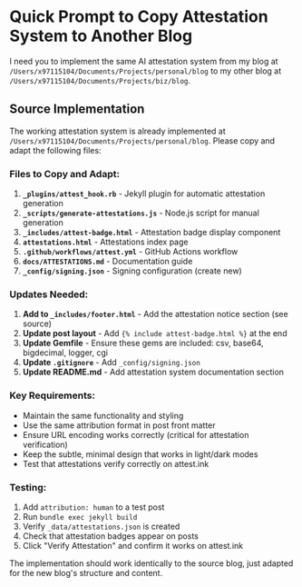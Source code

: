 # Quick Prompt to Copy Attestation System to Another Blog

I need you to implement the same AI attestation system from my blog at `/Users/x97115104/Documents/Projects/personal/blog` to my other blog at `/Users/x97115104/Documents/Projects/biz/blog`.

## Source Implementation
The working attestation system is already implemented at `/Users/x97115104/Documents/Projects/personal/blog`. Please copy and adapt the following files:

### Files to Copy and Adapt:
1. **`_plugins/attest_hook.rb`** - Jekyll plugin for automatic attestation generation
2. **`_scripts/generate-attestations.js`** - Node.js script for manual generation  
3. **`_includes/attest-badge.html`** - Attestation badge display component
4. **`attestations.html`** - Attestations index page
5. **`.github/workflows/attest.yml`** - GitHub Actions workflow
6. **`docs/ATTESTATIONS.md`** - Documentation guide
7. **`_config/signing.json`** - Signing configuration (create new)

### Updates Needed:
1. **Add to `_includes/footer.html`** - Add the attestation notice section (see source)
2. **Update post layout** - Add `{% include attest-badge.html %}` at the end
3. **Update Gemfile** - Ensure these gems are included: csv, base64, bigdecimal, logger, cgi
4. **Update `.gitignore`** - Add `_config/signing.json`
5. **Update README.md** - Add attestation system documentation section

### Key Requirements:
- Maintain the same functionality and styling
- Use the same attribution format in post front matter
- Ensure URL encoding works correctly (critical for attestation verification)
- Keep the subtle, minimal design that works in light/dark modes
- Test that attestations verify correctly on attest.ink

### Testing:
1. Add `attribution: human` to a test post
2. Run `bundle exec jekyll build` 
3. Verify `_data/attestations.json` is created
4. Check that attestation badges appear on posts
5. Click "Verify Attestation" and confirm it works on attest.ink

The implementation should work identically to the source blog, just adapted for the new blog's structure and content.